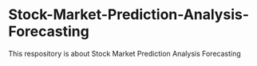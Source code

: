 # Stock-Market-Prediction-Analysis-Forecasting
This respository is about Stock Market Prediction Analysis Forecasting
